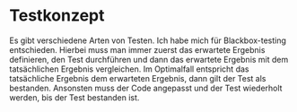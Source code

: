 # Testkonzept
Es gibt verschiedene Arten von Testen. Ich habe mich für Blackbox-testing entschieden. Hierbei muss man immer zuerst
das erwartete Ergebnis definieren, den Test durchführen und dann das erwartete Ergebnis mit dem
tatsächlichen Ergebnis vergleichen. Im Optimalfall entspricht das tatsächliche Ergebnis dem
erwarteten Ergebnis, dann gilt der Test als bestanden. Ansonsten muss der Code angepasst und der Test
wiederholt werden, bis der Test bestanden ist.